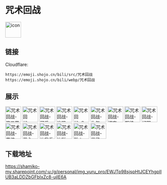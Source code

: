 # 咒术回战
<img src="https://emoji.shojo.cn/bili/src/咒术回战/icon.png" width="50" height="50" alt="icon">

## 链接
Cloudflare:
```
https://emoji.shojo.cn/bili/src/咒术回战
https://emoji.shojo.cn/bili/webp/咒术回战
```
## 展示
<img src="https://emoji.shojo.cn/bili/src/咒术回战/咒术回战-笑口常开.png" width="50" height="50" alt="咒术回战-笑口常开">
<img src="https://emoji.shojo.cn/bili/src/咒术回战/咒术回战-.......png" width="50" height="50" alt="咒术回战-......">
<img src="https://emoji.shojo.cn/bili/src/咒术回战/咒术回战-可爱.png" width="50" height="50" alt="咒术回战-可爱">
<img src="https://emoji.shojo.cn/bili/src/咒术回战/咒术回战-诶嘿.png" width="50" height="50" alt="咒术回战-诶嘿">
<img src="https://emoji.shojo.cn/bili/src/咒术回战/咒术回战-？？？.png" width="50" height="50" alt="咒术回战-？？？">
<img src="https://emoji.shojo.cn/bili/src/咒术回战/咒术回战-生气.png" width="50" height="50" alt="咒术回战-生气">
<img src="https://emoji.shojo.cn/bili/src/咒术回战/咒术回战-嫌弃.png" width="50" height="50" alt="咒术回战-嫌弃">
<img src="https://emoji.shojo.cn/bili/src/咒术回战/咒术回战-期待.png" width="50" height="50" alt="咒术回战-期待">
<img src="https://emoji.shojo.cn/bili/src/咒术回战/咒术回战-好耶.png" width="50" height="50" alt="咒术回战-好耶">
<img src="https://emoji.shojo.cn/bili/src/咒术回战/咒术回战-震惊.png" width="50" height="50" alt="咒术回战-震惊">
<img src="https://emoji.shojo.cn/bili/src/咒术回战/咒术回战-开心.png" width="50" height="50" alt="咒术回战-开心">
<img src="https://emoji.shojo.cn/bili/src/咒术回战/咒术回战-让我看看.png" width="50" height="50" alt="咒术回战-让我看看">
<img src="https://emoji.shojo.cn/bili/src/咒术回战/咒术回战-达咩.png" width="50" height="50" alt="咒术回战-达咩">
<img src="https://emoji.shojo.cn/bili/src/咒术回战/咒术回战-酷！.png" width="50" height="50" alt="咒术回战-酷！">
<img src="https://emoji.shojo.cn/bili/src/咒术回战/咒术回战-累了.png" width="50" height="50" alt="咒术回战-累了">

## 下载地址

https://shamiko-my.sharepoint.com/:u:/g/personal/img_yuru_pro/EWJTp98sjspHtJCEYhgpIIUB3aLDDZbGFbIxZc8-ujlE6A
